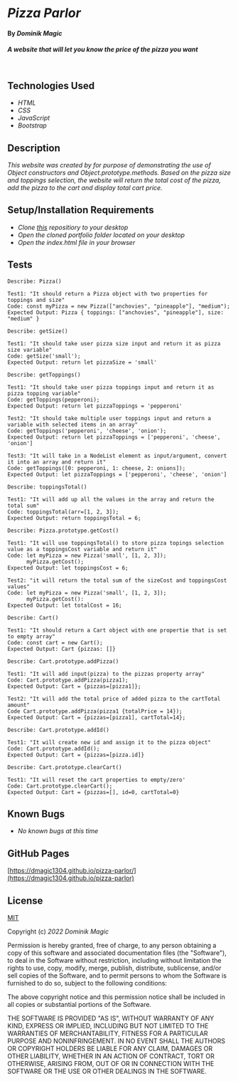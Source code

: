 # _Pizza Parlor_

#### By _**Dominik Magic**_

#### _A website that will let you know the price of the pizza you want_<p>&nbsp;</p>  

## Technologies Used

* _HTML_
* _CSS_
* _JavaScript_
* _Bootstrap_

## Description

_This website was created by for purpose of demonstrating the use of Object constructors and Object.prototype.methods. Based on the pizza size and toppings selection, the website will return the total cost of the pizza, add the pizza to the cart and display total cart price._

## Setup/Installation Requirements

* _Clone [this](https://github.com/dmagic1304/pizza-parlor) repositiory to your desktop_
* _Open the cloned portfolio folder located on your desktop_
* _Open the index.html file in your browser_

## Tests

```
Describe: Pizza()

Test1: "It should return a Pizza object with two properties for toppings and size"
Code: const myPizza = new Pizza(["anchovies", "pineapple"], "medium");
Expected Output: Pizza { toppings: ["anchovies", "pineapple"], size: "medium" }

Describe: getSize()

Test1: "It should take user pizza size input and return it as pizza size variable"
Code: getSize('small');
Expected Output: return let pizzaSize = 'small'

Describe: getToppings()

Test1: "It should take user pizza toppings input and return it as pizza topping variable"
Code: getToppings(pepperoni);
Expected Output: return let pizzaToppings = 'pepperoni'

Test2: "It should take multiple user toppings input and return a variable with selected items in an array"
Code: getToppings('pepperoni', 'cheese', 'onion');
Expected Output: return let pizzaToppings = ['pepperoni', 'cheese', 'onion']

Test3: "It will take in a NodeList element as input/argument, convert it into an array and return it"
Code: getToppings([0: pepperoni, 1: cheese, 2: onions]);
Expected Output: let pizzaToppings = ['pepperoni', 'cheese', 'onion']

Describe: toppingsTotal()

Test1: "It will add up all the values in the array and return the total sum"
Code: toppingsTotal(arr=[1, 2, 3]);
Expected Output: return toppingsTotal = 6;

Describe: Pizza.prototype.getCost()

Test1: "It will use toppingsTotal() to store pizza topings selection value as a toppingsCost variable and return it"
Code: let myPizza = new Pizza('small', [1, 2, 3]); 
      myPizza.getCost();
Expected Output: let toppingsCost = 6;

Test2: "it will return the total sum of the sizeCost and toppingsCost values"
Code: let myPizza = new Pizza('small', [1, 2, 3]);
      myPizza.getCost():
Expected Output: let totalCost = 16;

Describe: Cart()

Test1: "It should return a Cart object with one propertie that is set to empty array"
Code: const cart = new Cart();
Expected Output: Cart {pizzas: []}

Describe: Cart.prototype.addPizza()

Test1: "It will add input(pizza) to the pizzas property array"
Code: Cart.prototype.addPizza(pizza1);
Expected Output: Cart = {pizzas=[pizza1]};

Test2: "It will add the total price of added pizza to the cartTotal amount"
Code Cart.prototype.addPizza(pizza1 {totalPrice = 14});
Expected Output: Cart = {pizzas=[pizza1], cartTotal=14};

Describe: Cart.prototype.addId()

Test1: "It will create new id and assign it to the pizza object"
Code: Cart.prototype.addId();
Expected Output: Cart = {pizzas=[pizza.id]}

Describe: Cart.prototype.clearCart()

Test1: "It will reset the cart properties to empty/zero'
Code: Cart.prototype.clearCart();
Expected Output: Cart = {pizzas=[], id=0, cartTotal=0}
```

## Known Bugs

* _No known bugs at this time_

## GitHub Pages

[https://dmagic1304.github.io/pizza-parlor/](https://dmagic1304.github.io/pizza-parlor)

## License

[MIT](https://choosealicense.com/licenses/mit/)

Copyright (c) _2022_ _Dominik Magic_

Permission is hereby granted, free of charge, to any person obtaining a copy
of this software and associated documentation files (the "Software"), to deal
in the Software without restriction, including without limitation the rights
to use, copy, modify, merge, publish, distribute, sublicense, and/or sell
copies of the Software, and to permit persons to whom the Software is
furnished to do so, subject to the following conditions:

The above copyright notice and this permission notice shall be included in all
copies or substantial portions of the Software.

THE SOFTWARE IS PROVIDED "AS IS", WITHOUT WARRANTY OF ANY KIND, EXPRESS OR
IMPLIED, INCLUDING BUT NOT LIMITED TO THE WARRANTIES OF MERCHANTABILITY,
FITNESS FOR A PARTICULAR PURPOSE AND NONINFRINGEMENT. IN NO EVENT SHALL THE
AUTHORS OR COPYRIGHT HOLDERS BE LIABLE FOR ANY CLAIM, DAMAGES OR OTHER
LIABILITY, WHETHER IN AN ACTION OF CONTRACT, TORT OR OTHERWISE, ARISING FROM,
OUT OF OR IN CONNECTION WITH THE SOFTWARE OR THE USE OR OTHER DEALINGS IN THE
SOFTWARE.